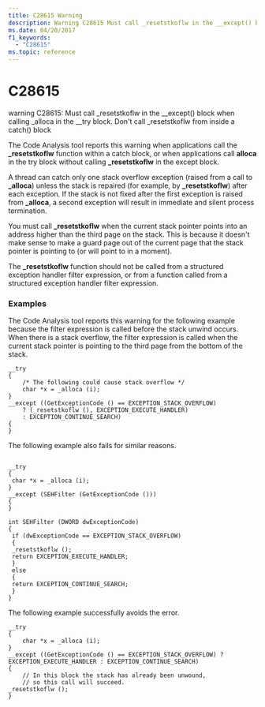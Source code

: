 ```yaml
---
title: C28615 Warning
description: Warning C28615 Must call _resetstkoflw in the __except() block when calling _alloca in the __try block. Don't call _resetstkoflw from inside a catch() block.
ms.date: 04/20/2017
f1_keywords: 
  - "C28615"
ms.topic: reference
---
```


# C28615


warning C28615: Must call \_resetstkoflw in the \_\_except() block when calling \_alloca in the \_\_try block. Don't call \_resetstkoflw from inside a catch() block

The Code Analysis tool reports this warning when applications call the **\_resetstkoflw** function within a catch block, or when applications call **alloca** in the try block without calling **\_resetstkoflw** in the except block.

A thread can catch only one stack overflow exception (raised from a call to **\_alloca**) unless the stack is repaired (for example, by **\_resetstkoflw**) after each exception. If the stack is not fixed after the first exception is raised from **\_alloca**, a second exception will result in immediate and silent process termination.

You must call **\_resetstkoflw** when the current stack pointer points into an address higher than the third page on the stack. This is because it doesn't make sense to make a guard page out of the current page that the stack pointer is pointing to (or will point to in a moment).

The **\_resetstkoflw** function should not be called from a structured exception handler filter expression, or from a function called from a structured exception handler filter expression.

### <span id="examples"></span><span id="EXAMPLES"></span>Examples

The Code Analysis tool reports this warning for the following example because the filter expression is called before the stack unwind occurs. When there is a stack overflow, the filter expression is called when the current stack pointer is pointing to the third page from the bottom of the stack.

```
__try 
{
    /* The following could cause stack overflow */
    char *x = _alloca (i);
}
__except ((GetExceptionCode () == EXCEPTION_STACK_OVERFLOW) 
    ? (_resetstkoflw (), EXCEPTION_EXECUTE_HANDLER) 
    : EXCEPTION_CONTINUE_SEARCH)
{
}
```

The following example also fails for similar reasons.

```

__try 
{
 char *x = _alloca (i);
}
__except (SEHFilter (GetExceptionCode ()))
{
}

int SEHFilter (DWORD dwExceptionCode)
{
 if (dwExceptionCode == EXCEPTION_STACK_OVERFLOW)
 {
 _resetstkoflw ();
 return EXCEPTION_EXECUTE_HANDLER;
 }
 else
 {
 return EXCEPTION_CONTINUE_SEARCH;
 }
}
```

The following example successfully avoids the error.

```
__try
{
    char *x = _alloca (i);
}
__except ((GetExceptionCode () == EXCEPTION_STACK_OVERFLOW) ? EXCEPTION_EXECUTE_HANDLER : EXCEPTION_CONTINUE_SEARCH)
{
    // In this block the stack has already been unwound,
    // so this call will succeed.
_resetstkoflw ();
}
```









